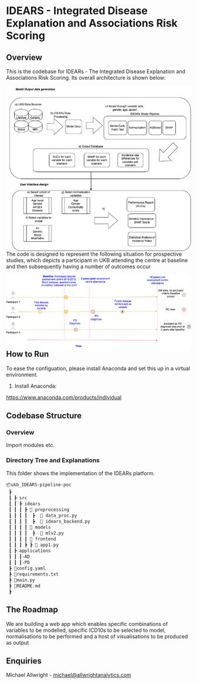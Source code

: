 
# IDEARS - Integrated Disease Explanation and Associations Risk Scoring

## Overview

This is the codebase for IDEARs - The Integrated Disease Explanation and Associations Risk Scoring. Its overall architecture is shown below:


<img src="fig2.png"
     alt="Markdown Monster icon"
     style="float: left; margin-right: 10px;" />


The code is designed to represent the following situation for prospective studies, which depicts a participant in UKB attending the centre at baseline and then subsequently having a number of outcomes occur

<img src="fig1.png"
     alt="Markdown Monster icon"
     style="float: left; margin-right: 10px;" />


## How to Run
To ease the configuation, please install Anaconda and set this up in a virtual environment. 

1. Install Anaconda:

https://www.anaconda.com/products/individual


## Codebase Structure

### Overview
Import modules etc.

### Directory Tree and Explanations

This folder shows the implementation of the IDEARs platform.

```
📦ukb_IDEARS-pipeline-poc
 ┣ 
 ┃ ┣ src
 ┃ ┃ ┣ idears
 ┃ ┃ ┃ ┣ 📂 preprocessing        
 ┃ ┃ ┃ ┃  ┣  📜 data_proc.py
 ┃ ┃ ┃ ┃  ┣  📜 idears_backend.py 
 ┃ ┃ ┃ ┃ 📂 models
 ┃ ┃ ┃ ┃  ┣  📜 mlv2.py       
 ┃ ┃ ┃ ┃ 📂 frontend
 ┃ ┃ ┃ ┣ ┣ 📜 app1.py
 ┃ ┣ applications
 ┃ ┃ ┃-AD
 ┃ ┃ ┃-PD
 ┣ 📜config.yaml
 ┣ 📜requirements.txt
 ┣ 📜main.py
 ┣ 📜README.md
 ┣
```


## The Roadmap

We are building a web app which enables specific combinations of variables to be modelled, specific ICD10s to be selected to model, normalisations to be performed and a host of visualisations to be produced as output

## Enquiries

Michael Allwright - michael@allwrightanalytics.com

